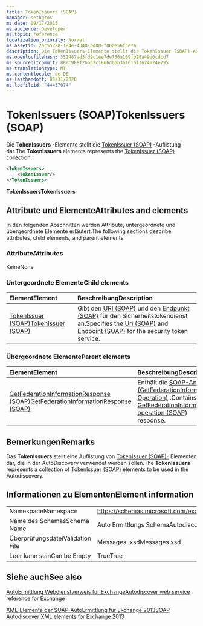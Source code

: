 ```yaml
---
title: TokenIssuers (SOAP)
manager: sethgros
ms.date: 09/17/2015
ms.audience: Developer
ms.topic: reference
localization_priority: Normal
ms.assetid: 26c55228-184e-4340-bd80-f86be56f3e7a
description: Die TokenIssuers-Elemente stellt die TokenIssuer (SOAP)-Auflistung dar.
ms.openlocfilehash: 352487ad3fd9c1ee7de756a109fb98a49d0cdcd7
ms.sourcegitcommit: 88ec988f2bb67c1866d06b361615f3674a24e795
ms.translationtype: MT
ms.contentlocale: de-DE
ms.lasthandoff: 05/31/2020
ms.locfileid: "44457074"
---
```

# <a name="tokenissuers-soap"></a><span data-ttu-id="419c4-103">TokenIssuers (SOAP)</span><span class="sxs-lookup"><span data-stu-id="419c4-103">TokenIssuers (SOAP)</span></span>

<span data-ttu-id="419c4-104">Die **TokenIssuers** -Elemente stellt die [TokenIssuer (SOAP)](tokenissuer-soap.md) -Auflistung dar.</span><span class="sxs-lookup"><span data-stu-id="419c4-104">The **TokenIssuers** elements represents the [TokenIssuer (SOAP)](tokenissuer-soap.md) collection.</span></span> 
  
```XML
<TokenIssuers>
    <TokenIssuer/>
</TokenIssuers>
```

 <span data-ttu-id="419c4-105">**TokenIssuers**</span><span class="sxs-lookup"><span data-stu-id="419c4-105">**TokenIssuers**</span></span>
## <a name="attributes-and-elements"></a><span data-ttu-id="419c4-106">Attribute und Elemente</span><span class="sxs-lookup"><span data-stu-id="419c4-106">Attributes and elements</span></span>

<span data-ttu-id="419c4-107">In den folgenden Abschnitten werden Attribute, untergeordnete und übergeordnete Elemente erläutert.</span><span class="sxs-lookup"><span data-stu-id="419c4-107">The following sections describe attributes, child elements, and parent elements.</span></span>
  
### <a name="attributes"></a><span data-ttu-id="419c4-108">Attribute</span><span class="sxs-lookup"><span data-stu-id="419c4-108">Attributes</span></span>

<span data-ttu-id="419c4-109">Keine</span><span class="sxs-lookup"><span data-stu-id="419c4-109">None</span></span>
  
### <a name="child-elements"></a><span data-ttu-id="419c4-110">Untergeordnete Elemente</span><span class="sxs-lookup"><span data-stu-id="419c4-110">Child elements</span></span>

|<span data-ttu-id="419c4-111">**Element**</span><span class="sxs-lookup"><span data-stu-id="419c4-111">**Element**</span></span>|<span data-ttu-id="419c4-112">**Beschreibung**</span><span class="sxs-lookup"><span data-stu-id="419c4-112">**Description**</span></span>|
|:-----|:-----|
|[<span data-ttu-id="419c4-113">TokenIssuer (SOAP)</span><span class="sxs-lookup"><span data-stu-id="419c4-113">TokenIssuer (SOAP)</span></span>](tokenissuer-soap.md) <br/> |<span data-ttu-id="419c4-114">Gibt den [URI (SOAP)](uri-soap.md) und den [Endpunkt (SOAP)](endpoint-soap.md) für den Sicherheitstokendienst an.</span><span class="sxs-lookup"><span data-stu-id="419c4-114">Specifies the [Uri (SOAP)](uri-soap.md) and [Endpoint (SOAP)](endpoint-soap.md) for the security token service.</span></span>  <br/> |
   
### <a name="parent-elements"></a><span data-ttu-id="419c4-115">Übergeordnete Elemente</span><span class="sxs-lookup"><span data-stu-id="419c4-115">Parent elements</span></span>

|<span data-ttu-id="419c4-116">**Element**</span><span class="sxs-lookup"><span data-stu-id="419c4-116">**Element**</span></span>|<span data-ttu-id="419c4-117">**Beschreibung**</span><span class="sxs-lookup"><span data-stu-id="419c4-117">**Description**</span></span>|
|:-----|:-----|
|[<span data-ttu-id="419c4-118">GetFederationInformationResponse (SOAP)</span><span class="sxs-lookup"><span data-stu-id="419c4-118">GetFederationInformationResponse (SOAP)</span></span>](getfederationinformationresponse-soap.md) <br/> |<span data-ttu-id="419c4-119">Enthält die [SOAP-Antwort (GetFederationInformation Operation)](getfederationinformation-operation-soap.md) .</span><span class="sxs-lookup"><span data-stu-id="419c4-119">Contains the [GetFederationInformation operation (SOAP)](getfederationinformation-operation-soap.md) response.</span></span>  <br/> |
   
## <a name="remarks"></a><span data-ttu-id="419c4-120">Bemerkungen</span><span class="sxs-lookup"><span data-stu-id="419c4-120">Remarks</span></span>

<span data-ttu-id="419c4-121">Das **TokenIssuers** stellt eine Auflistung von [TokenIssuer (SOAP)-](tokenissuer-soap.md) Elementen dar, die in der AutoDiscovery verwendet werden sollen.</span><span class="sxs-lookup"><span data-stu-id="419c4-121">The **TokenIssuers** represents a collection of [TokenIssuer (SOAP)](tokenissuer-soap.md) elements to be used in the Autodiscovery.</span></span> 
  
## <a name="element-information"></a><span data-ttu-id="419c4-122">Informationen zu Elementen</span><span class="sxs-lookup"><span data-stu-id="419c4-122">Element information</span></span>

|||
|:-----|:-----|
|<span data-ttu-id="419c4-123">Namespace</span><span class="sxs-lookup"><span data-stu-id="419c4-123">Namespace</span></span>  <br/> |https://schemas.microsoft.com/exchange/2010/Autodiscover  <br/> |
|<span data-ttu-id="419c4-124">Name des Schemas</span><span class="sxs-lookup"><span data-stu-id="419c4-124">Schema Name</span></span>  <br/> |<span data-ttu-id="419c4-125">Auto Ermittlungs Schema</span><span class="sxs-lookup"><span data-stu-id="419c4-125">Autodiscover schema</span></span>  <br/> |
|<span data-ttu-id="419c4-126">Überprüfungsdatei</span><span class="sxs-lookup"><span data-stu-id="419c4-126">Validation File</span></span>  <br/> |<span data-ttu-id="419c4-127">Messages. xsd</span><span class="sxs-lookup"><span data-stu-id="419c4-127">Messages.xsd</span></span>  <br/> |
|<span data-ttu-id="419c4-128">Leer kann sein</span><span class="sxs-lookup"><span data-stu-id="419c4-128">Can be Empty</span></span>  <br/> |<span data-ttu-id="419c4-129">True</span><span class="sxs-lookup"><span data-stu-id="419c4-129">True</span></span>  <br/> |
   
## <a name="see-also"></a><span data-ttu-id="419c4-130">Siehe auch</span><span class="sxs-lookup"><span data-stu-id="419c4-130">See also</span></span>



[<span data-ttu-id="419c4-131">AutoErmittlung Webdienstverweis für Exchange</span><span class="sxs-lookup"><span data-stu-id="419c4-131">Autodiscover web service reference for Exchange</span></span>](autodiscover-web-service-reference-for-exchange.md)
  
[<span data-ttu-id="419c4-132">XML-Elemente der SOAP-AutoErmittlung für Exchange 2013</span><span class="sxs-lookup"><span data-stu-id="419c4-132">SOAP Autodiscover XML elements for Exchange 2013</span></span>](soap-autodiscover-xml-elements-for-exchange-2013.md)

